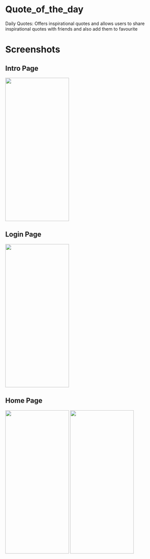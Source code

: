 # Quote_of_the_day

Daily Quotes: Offers inspirational quotes and allows users to share inspirational quotes with friends and also add them to favourite

# Screenshots

## Intro Page
<img width="200" height="450" alt="" src="https://github.com/Tamilmani18/CODSOFT/assets/144092813/04fe7734-532c-47ef-bbd4-ad2fe4e82d2f">

## Login Page 
<img width="200" height="450" alt="" src="https://github.com/Tamilmani18/CODSOFT/assets/144092813/eb100ab9-4e28-4153-94dd-b1e2581041dd">

## Home Page
<img width="200" height="450" alt="" src="https://github.com/Tamilmani18/CODSOFT/assets/144092813/a5041d72-1e14-44d4-84dd-4ac715689083">

<img width="200" height="450" alt="" src="https://github.com/Tamilmani18/CODSOFT/assets/144092813/245d32a9-6e58-4293-84ac-2d88de3a6585">
